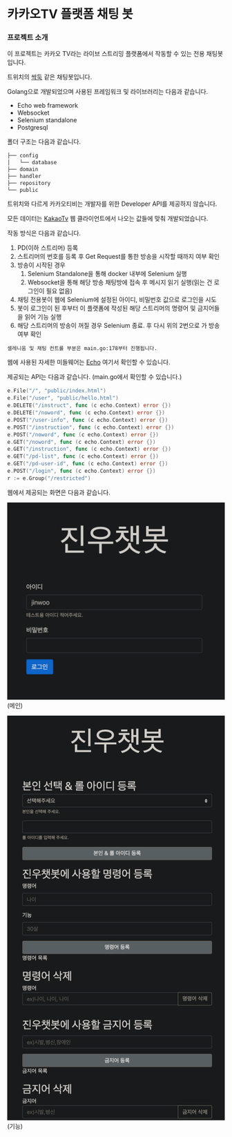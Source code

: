 # 카카오TV 플랫폼 채팅 봇

### 프로젝트 소개

이 프로젝트는 카카오 TV라는 라이브 스트리밍 플랫폼에서 작동할 수 있는 전용 채팅봇입니다.

트위치의 [싹둑](https://ssakdook.twip.kr/) 같은 채팅봇입니다.

Golang으로 개발되었으며 사용된 프레임워크 및 라이브러리는 다음과 같습니다.

- Echo web framework
- Websocket
- Selenium standalone
- Postgresql

폴더 구조는 다음과 같습니다.

```
├── config
│   └── database
├── domain
├── handler
├── repository
└── public
```

트위치와 다르게 카카오티비는 개발자를 위한 Developer API를 제공하지 않습니다.

모든 데이터는 [KakaoTv](https://tv.kakao.com/) 웹 클라이언트에서 나오는 값들에 맞춰 개발되었습니다.

작동 방식은 다음과 같습니다.

1. PD(이하 스트리머) 등록
2. 스트리머의 번호를 등록 후 Get Request를 통한 방송을 시작할 때까지 여부 확인
3. 방송이 시작된 경우
   1. Selenium Standalone을 통해 docker 내부에 Selenium 실행
   2. Websocket을 통해 해당 방송 채팅방에 접속 후 메시지 읽기 실행(읽는 건 로그인이 필요 없음)
4. 채팅 전용봇이 웹에 Selenium에 설정된 아이디, 비밀번호 값으로 로그인을 시도
5. 봇이 로그인이 된 후부터 이 플랫폼에 작성된 해당 스트리머의 명령어 및 금지어들을 읽어 기능 실행
6. 해당 스트리머의 방송이 꺼질 경우 Selenium 종료. 후 다시 위의 2번으로 가 방송 여부 확인

`셀레니움 및 채팅 컨트롤 부분은 main.go:178부터 진행됩니다.`

웹에 사용된 자세한 미들웨어는 [Echo](https://echo.labstack.com/) 여기서 확인할 수 있습니다.

제공되는 API는 다음과 같습니다. (main.go에서 확인할 수 있습니다.)

```go
e.File("/", "public/index.html")
e.File("/user", "public/hello.html")
e.DELETE("/instruct", func (c echo.Context) error {})
e.DELETE("/noword", func (c echo.Context) error {})
e.POST("/user-info", func (c echo.Context) error {})
e.POST("/instruction", func (c echo.Context) error {})
e.POST("/noword", func (c echo.Context) error {})
e.GET("/noword", func (c echo.Context) error {})
e.GET("/instruction", func (c echo.Context) error {})
e.GET("/pd-list", func (c echo.Context) error {})
e.GET("/pd-user-id", func (c echo.Context) error {})
e.POST("/login", func (c echo.Context) error {})
r := e.Group("/restricted")
```

웹에서 제공되는 화면은 다음과 같습니다.

![images1](/document/images/1.png)
(메인)

![images2](/document/images/2.png)
(기능)

